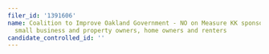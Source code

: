 ```yaml
---
filer_id: '1391606'
name: Coalition to Improve Oakland Government - NO on Measure KK sponsored by Oakland
  small business and property owners, home owners and renters
candidate_controlled_id: ''
---
```

